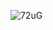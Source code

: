 
   ![72uG](https://user-images.githubusercontent.com/57608215/178998903-a312dce6-e807-4d8a-9d4d-d9e12ea52887.gif)

